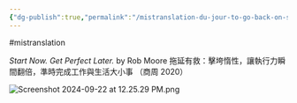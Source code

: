 ```yaml
---
{"dg-publish":true,"permalink":"/mistranslation-du-jour-to-go-back-on-sth/","noteIcon":"2"}
---
```


#mistranslation 

*Start Now. Get Perfect Later.* by Rob Moore
拖延有救：擊垮惰性，讓執行力瞬間翻倍，準時完成工作與生活大小事 （商周 2020）

![Screenshot 2024-09-22 at 12.25.29 PM.png](/img/user/_attachments/_OB/Screenshot%202024-09-22%20at%2012.25.29%20PM.png)